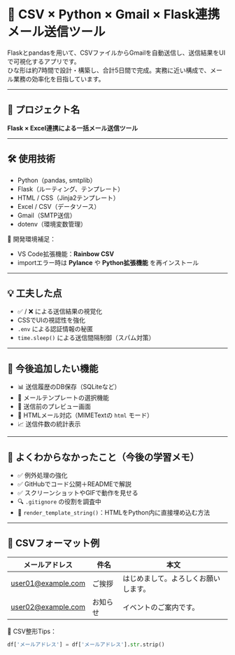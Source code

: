 # 📧 CSV × Python × Gmail × Flask連携メール送信ツール

Flaskとpandasを用いて、CSVファイルからGmailを自動送信し、送信結果をUIで可視化するアプリです。  
ひな形は約7時間で設計・構築し、合計5日間で完成。実務に近い構成で、メール業務の効率化を目指しています。

---

## 📌 プロジェクト名

**Flask × Excel連携による一括メール送信ツール**

---

## 🛠 使用技術

- Python（pandas, smtplib）
- Flask（ルーティング、テンプレート）
- HTML / CSS（Jinja2テンプレート）
- Excel / CSV（データソース）
- Gmail（SMTP送信）
- dotenv（環境変数管理）

🧩 開発環境補足：
- VS Code拡張機能：**Rainbow CSV**
- importエラー時は **Pylance** や **Python拡張機能** を再インストール

---

## 💡 工夫した点

- ✅ / ❌ による送信結果の視覚化
- CSSでUIの視認性を強化
- `.env` による認証情報の秘匿
- `time.sleep()` による送信間隔制御（スパム対策）

---

## 🔧 今後追加したい機能

- 📊 送信履歴のDB保存（SQLiteなど）
- 📝 メールテンプレートの選択機能
- 👀 送信前のプレビュー画面
- 💌 HTMLメール対応（MIMETextの `html` モード）
- 📈 送信件数の統計表示

---

## 🧪 よくわからなかったこと（今後の学習メモ）

- ✅ 例外処理の強化
- ✅ GitHubでコード公開＋READMEで解説
- ✅ スクリーンショットやGIFで動作を見せる
- 🔍 `.gitignore` の役割を調査中
- 🧵 `render_template_string()`：HTMLをPython内に直接埋め込む方法

---

## 📂 CSVフォーマット例

| メールアドレス             | 件名     | 本文                     |
|---------------------------|----------|--------------------------|
| user01@example.com        | ご挨拶   | はじめまして。よろしくお願いします。 |
| user02@example.com        | お知らせ | イベントのご案内です。   |

📌 CSV整形Tips：
```python
df['メールアドレス'] = df['メールアドレス'].str.strip()
